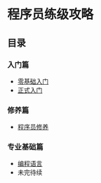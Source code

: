 # 程序员练级攻略
## 目录
### 入门篇
- [零基础入门](https://github.com/YrracOwl/How-to-be-a-pretty-awesome-coder/blob/master/%E9%9B%B6%E5%9F%BA%E7%A1%80%E5%85%A5%E9%97%A8.md)
- [正式入门](https://github.com/YrracOwl/How-to-be-a-pretty-awesome-coder/blob/master/%E6%AD%A3%E5%BC%8F%E5%85%A5%E9%97%A8.md)
### 修养篇
- [程序员修养](https://github.com/YrracOwl/How-to-be-a-pretty-awesome-coder/blob/master/%E7%A8%8B%E5%BA%8F%E5%91%98%E4%BF%AE%E5%85%BB.md)
### 专业基础篇
- [编程语言]()
- 未完待续